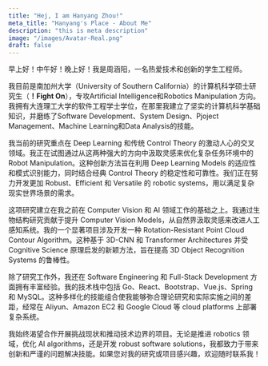 ```yaml
---
title: "Hej, I am Hanyang Zhou!"
meta_title: "Hanyang's Place - About Me"
description: "this is meta description"
image: "/images/Avatar-Real.png"
draft: false
---
```


早上好！中午好！晚上好！我是周涵阳，一名热爱技术和创新的学生工程师。

我目前是南加州大学（University of Southern California）的计算机科学硕士研究生（**！Fight On**），专攻Artificial Intelligence和Robotics Manipulation 方向。我拥有大连理工大学的软件工程学士学位，在那里我建立了坚实的计算机科学基础知识，并磨练了Software Development、System Design、Pjoject Management、Machine Learning和Data Analysis的技能。

我当前的研究重点在 Deep Learning 和传统 Control Theory 的激动人心的交叉领域。我正在试图通过从这两种强大的方向中汲取灵感来优化复杂任务环境中的 Robot Manipulation。这种创新方法旨在利用 Deep Learning Models 的适应性和模式识别能力，同时结合经典 Control Theory 的稳定性和可靠性。我们正在努力开发更加 Robust、Efficient 和 Versatile 的 robotic systems，用以满足复杂现实世界场景的需求。

这项研究建立在我之前在 Computer Vision 和 AI 领域工作的基础之上。我通过生物结构研究贡献于提升 Computer Vision Models，从自然界汲取灵感来改进人工感知系统。我的一个显著项目涉及开发一种 Rotation-Resistant Point Cloud Contour Algorithm。这种基于 3D-CNN 和 Transformer Architectures 并受 Cognitive Science 原理启发的新颖方法，旨在提高 3D Object Recognition Systems 的鲁棒性。

除了研究工作外，我还在 Software Engineering 和 Full-Stack Development 方面拥有丰富经验。我的技术栈中包括 Go、React、Bootstrap、Vue.js、Spring 和 MySQL。这种多样化的技能组合使我能够弥合理论研究和实际实施之间的差距，经常在 Aliyun、Amazon EC2 和 Google Cloud 等 cloud platforms 上部署复杂系统。

我始终渴望合作开展挑战现状和推动技术边界的项目。无论是推进 robotics 领域，优化 AI algorithms，还是开发 robust software solutions，我都致力于带来创新和严谨的问题解决技能。如果您对我的研究或项目感兴趣，欢迎随时联系我！
